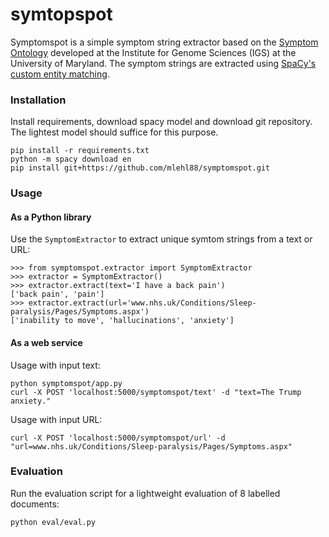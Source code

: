 # symtopspot
Symptomspot is a simple symptom string extractor based on the [Symptom 
Ontology](http://http://symptomontologywiki.igs.umaryland.edu/mediawiki/index.php/Main_Page) 
developed at the Institute for Genome Sciences (IGS) at the University of Maryland. 
The symptom strings are extracted using [SpaCy's custom entity matching](https://spacy.io/docs/usage/rule-based-matching).

### Installation
Install requirements, download spacy model and download git repository. 
The lightest model should suffice for this purpose.
```
pip install -r requirements.txt
python -m spacy download en
pip install git+https://github.com/mlehl88/symptomspot.git
```

### Usage

#### As a Python library
Use the `SymptomExtractor` to extract unique symtom strings from a text or URL:
```
>>> from symptomspot.extractor import SymptomExtractor
>>> extractor = SymptomExtractor()
>>> extractor.extract(text='I have a back pain')
['back pain', 'pain']
>>> extractor.extract(url='www.nhs.uk/Conditions/Sleep-paralysis/Pages/Symptoms.aspx')
['inability to move', 'hallucinations', 'anxiety']
```

#### As a web service

Usage with input text:

```
python symptomspot/app.py
curl -X POST 'localhost:5000/symptomspot/text' -d "text=The Trump anxiety."
```

Usage with input URL:

```
curl -X POST 'localhost:5000/symptomspot/url' -d "url=www.nhs.uk/Conditions/Sleep-paralysis/Pages/Symptoms.aspx"
```

### Evaluation

Run the evaluation script for a lightweight evaluation of 8 labelled documents:
```
python eval/eval.py
```
